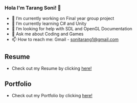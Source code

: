 ### Hola I'm Tarang Soni! 👋

- 🔭 I’m currently working on Final year group project
- 🌱 I’m currently learning C# and Unity
- 🤔 I’m looking for help with SDL and OpenGL Documentation
- 💬 Ask me about Coding and Games
- 📫 How to reach me: Gmail - sonitarang1@gmail.com

## Resume
* Check out my Resume by clicking [here!](https://github.com/tarang-soni/tarang-soni/blob/main/Portfolio/Resume.md)

## Portfolio
* Check out my Portfolio by clicking [here!](https://github.com/tarang-soni/tarang-soni/blob/main/Portfolio/Portfolio.md)

